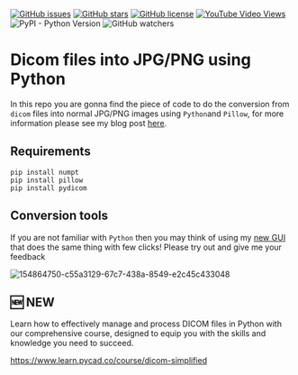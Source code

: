 [![GitHub issues](https://img.shields.io/github/issues/amine0110/convert-images-from-dicom-into-jpg-or-png-images-using-pillow)](https://github.com/amine0110/convert-images-from-dicom-into-jpg-or-png-images-using-pillow/issues) [![GitHub stars](https://img.shields.io/github/stars/amine0110/convert-images-from-dicom-into-jpg-or-png-images-using-pillow)](https://github.com/amine0110/convert-images-from-dicom-into-jpg-or-png-images-using-pillow/stargazers) [![GitHub license](https://img.shields.io/github/license/amine0110/convert-images-from-dicom-into-jpg-or-png-images-using-pillow)](https://github.com/amine0110/convert-images-from-dicom-into-jpg-or-png-images-using-pillow) [![YouTube Video Views](https://img.shields.io/youtube/views/k6hD0xNp2B8?style=social)](https://youtu.be/k6hD0xNp2B8) ![PyPI - Python Version](https://img.shields.io/pypi/pyversions/pydicom) ![GitHub watchers](https://img.shields.io/github/watchers/amine0110/convert-images-from-dicom-into-jpg-or-png-images-using-pillow?style=social)

# Dicom files into JPG/PNG using Python

In this repo you are gonna find the piece of code to do the conversion from `dicom` files into normal JPG/PNG images using `Python`and `Pillow`, for more information please see my blog post [here](https://pycad.co/how-to-convert-a-dicom-image-into-jpg-or-png/).

## Requirements

```
pip install numpt
pip install pillow
pip install pydicom
```

## Conversion tools

If you are not familiar with `Python` then you may think of using my [new GUI](https://pycad.co/convert-jpg-or-png-images-into-dicom/) that does the same thing with few clicks! Please try out and give me your feedback


![154864750-c55a3129-67c7-438a-8549-e2c45c433048](https://user-images.githubusercontent.com/37108394/156255711-be9b7e38-6d6d-4b72-85fc-856334f15503.png)

## 🆕 NEW

Learn how to effectively manage and process DICOM files in Python with our comprehensive course, designed to equip you with the skills and knowledge you need to succeed.

https://www.learn.pycad.co/course/dicom-simplified

